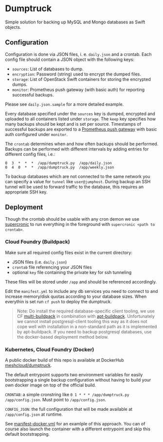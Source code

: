# Dumptruck

Simple solution for backing up MySQL and Mongo databases as Swift objects.

## Configuration

Configuration is done via JSON files, i. e. `daily.json` and a crontab.
Each config file should contain a JSON object with the following keys:

- `sources`: List of databases to dump.
- `encryption`: Password (string) used to encrypt the dumped files.
- `storage`: List of OpenStack Swift containers for storing the encrypted dumps.
- `monitor`: Prometheus push gateway (with basic auth) for reporting successful backups.

Please see `daily.json.sample` for a more detailed example.

Every database specified under the `sources` key is dumped, encrypted and uploaded to all containers listed under `storage`. The `keep` key specifies how many backups should be kept and is set per source.
Timestamps of successful backups are exported to a [Prometheus push gateway](https://prometheus.io/docs/instrumenting/pushing/) with basic auth configured under `monitor`.

The `crontab` determines when and how often backups should be performed. Backups can be performed with different intervals by adding entries for different config files, i.e.:

```crontab
0  3  *  *  *  /app/dumptruck.py  /app/daily.json
0  4  0  *  *  /app/dumptruck.py  /app/weekly.json
```

To backup databases which are not connected to the same network you can specify a value for `tunnel` like `user@jumphost`. During backup an SSH tunnel will be used to forward traffic to the database, this requires an appropriate SSH key.

## Deployment

Though the crontab should be usable with any cron demon we use [supercronic](https://github.com/aptible/supercronic) to run everything in the foreground with `supercronic <path to crontab>`.

### Cloud Foundry (Buildpack)

Make sure all required config files exist in the current directory:

- JSON files (i.e. `daily.json`)
- `crontab` file referencing your JSON files
- optional `key` file containing the private key for ssh tunneling

These files will be stored under `/app` and should be referenced accordingly.

Edit the `manifest.yml` to include any db services you need to connect to and increase memory/disk quotas according to your database sizes. When everythin is set run `cf push` to deploy the dumptruck.

> Note: Do install the required database-specific client tooling, we use CF [multi-buildpack](https://github.com/cloudfoundry/multi-buildpack) in combination with [apt-buildpack](https://github.com/cloudfoundry/apt-buildpack). Unfortunately we cannot install postgresql-client tooling this way as it does not cope well with installation in a non-standard path as it is implemented by apt-buildpack. If you need to backup postgresql databases, use the docker-based deployment method below.

### Kubernetes, Cloud Foundry (Docker)

A public docker build of this repo is available at DockerHub [meshcloud/dumptruck](https://hub.docker.com/r/meshcloud/dumptruck/).

The default entrypoint supports two environment variables for easily bootstrapping a single backup configuration without having to build your own docker image on top of the official build.

`CRONTAB`: a simple cronstring like `0 1 * * * /app/dumptruck.py /app/config.json`. Must point to `/app/config.json`. 

`CONFIG_JSON`: the full configuration that will be made available at `/app/config.json` at runtime.

See [manifest-docker.yml](manifest-docker.yml) for an examlple of this approach. You can of course also launch the container with a different entrypoint and skip this default bootstrapping.